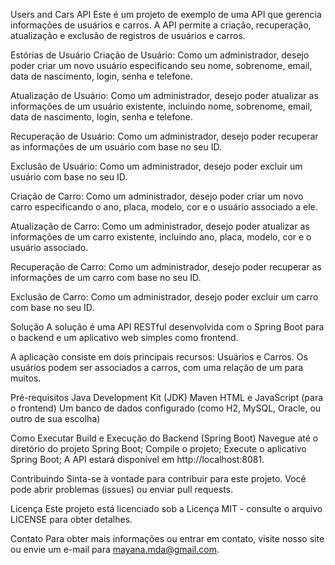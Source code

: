 Users and Cars API
Este é um projeto de exemplo de uma API que gerencia informações de usuários e carros. A API permite a criação, recuperação, atualização e exclusão de registros de usuários e carros.

Estórias de Usuário
Criação de Usuário: Como um administrador, desejo poder criar um novo usuário especificando seu nome, sobrenome, email, data de nascimento, login, senha e telefone.

Atualização de Usuário: Como um administrador, desejo poder atualizar as informações de um usuário existente, incluindo nome, sobrenome, email, data de nascimento, login, senha e telefone.

Recuperação de Usuário: Como um administrador, desejo poder recuperar as informações de um usuário com base no seu ID.

Exclusão de Usuário: Como um administrador, desejo poder excluir um usuário com base no seu ID.

Criação de Carro: Como um administrador, desejo poder criar um novo carro especificando o ano, placa, modelo, cor e o usuário associado a ele.

Atualização de Carro: Como um administrador, desejo poder atualizar as informações de um carro existente, incluindo ano, placa, modelo, cor e o usuário associado.

Recuperação de Carro: Como um administrador, desejo poder recuperar as informações de um carro com base no seu ID.

Exclusão de Carro: Como um administrador, desejo poder excluir um carro com base no seu ID.

Solução
A solução é uma API RESTful desenvolvida com o Spring Boot para o backend e um aplicativo web simples como frontend.

A aplicação consiste em dois principais recursos: Usuários e Carros. Os usuários podem ser associados a carros, com uma relação de um para muitos.

Pré-requisitos
Java Development Kit (JDK)
Maven
HTML e JavaScript (para o frontend)
Um banco de dados configurado (como H2, MySQL, Oracle, ou outro de sua escolha)

Como Executar
Build e Execução do Backend (Spring Boot)
Navegue até o diretório do projeto Spring Boot;
Compile o projeto;
Execute o aplicativo Spring Boot;
A API estará disponível em http://localhost:8081.

Contribuindo
Sinta-se à vontade para contribuir para este projeto. Você pode abrir problemas (issues) ou enviar pull requests.

Licença
Este projeto está licenciado sob a Licença MIT - consulte o arquivo LICENSE para obter detalhes.

Contato
Para obter mais informações ou entrar em contato, visite nosso site ou envie um e-mail para mayana.mda@gmail.com.





